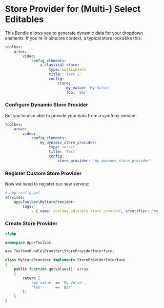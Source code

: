 # Store Provider for (Multi-) Select Editables

This Bundle allows you to generate dynamic data for your dropdown elements. 
If you're in pimcore context, a typical store looks like this:

```yml
toolbox:
    areas:
        video:
            config_elements:
                a_classical_store:
                    type: multiselect
                    title: 'Test 2'
                    config:
                        store:
                            my_value: 'My Value'
                            foo: 'Bar'
```

### Configure Dynamic Store Provider
But you're also able to provide your data from a symfony service: 

```yml
toolbox:
    areas:
        video:
            config_elements:
                my_dynamic_store_provider:
                    type: select
                    title: 'Test'
                    config:
                        store_provider: 'my_awesome_store_provider'
```

### Register Custom Store Provider
Now we need to register our new service:

```yml
# app/config.yml
services:
    App\Toolbox\MyStoreProvider:
        tags:
            - { name: toolbox.editable.store_provider, identifier: 'my_awesome_store_provider' }

```

### Create Store Provider

```php
<?php

namespace App\Toolbox;

use ToolboxBundle\Provider\StoreProviderInterface;

class MyStoreProvider implements StoreProviderInterface
{
    public function getValues(): array
    {
        return [
            'my_value' => 'My Value',
            'foo'      => 'Bar'
        ];
    }
}
```
